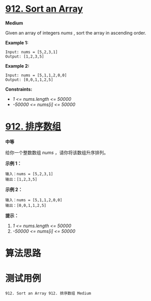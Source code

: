# [912. Sort an Array][enTitle]

**Medium**

Given an array of integers  *nums* , sort the array in ascending order.



**Example 1:** 

```
Input: nums = [5,2,3,1]
Output: [1,2,3,5]

```

**Example 2:** 

```
Input: nums = [5,1,1,2,0,0]
Output: [0,0,1,1,2,5]

```



**Constraints:** 

-  *1 <= nums.length <= 50000*  
-  *-50000 <= nums[i] <= 50000* 


# [912. 排序数组][cnTitle]

**中等**

给你一个整数数组  *nums* ，请你将该数组升序排列。





**示例 1：** 

```
输入：nums = [5,2,3,1]
输出：[1,2,3,5]

```

**示例 2：** 

```
输入：nums = [5,1,1,2,0,0]
输出：[0,0,1,1,2,5]

```



**提示：** 

1.  *1 <= nums.length <= 50000*  
2.  *-50000 <= nums[i] <= 50000* 




# 算法思路

# 测试用例
```
912. Sort an Array 912. 排序数组 Medium
```

[enTitle]: https://leetcode.com/problems/sort-an-array/
[cnTitle]: https://leetcode-cn.com/problems/sort-an-array/

